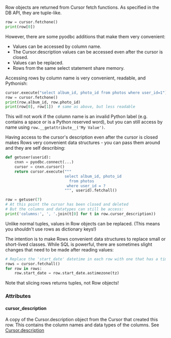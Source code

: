 Row objects are returned from Cursor fetch functions. As specified in the DB API, they are tuple-like.
```python
row = cursor.fetchone()
print(row[0])
```
However, there are some pyodbc additions that make them very convenient:

* Values can be accessed by column name.
* The Cursor.description values can be accessed even after the cursor is closed.
* Values can be replaced.
* Rows from the same select statement share memory.

Accessing rows by column name is very convenient, readable, and Pythonish:
```python
cursor.execute("select album_id, photo_id from photos where user_id=1")
row = cursor.fetchone()
print(row.album_id, row.photo_id)
print(row[0], row[1])  # same as above, but less readable
```
This will not work if the column name is an invalid Python label (e.g. contains a space or is a Python reserved word), but you can still access by name using `row.__getattribute__('My Value')`.

Having access to the cursor's description even after the cursor is closed makes Rows very convenient data structures - you can pass them around and they are self describing:
```python
def getuser(userid):
    cnxn = pyodbc.connect(...)
    cursor = cnxn.cursor()
    return cursor.execute("""
                          select album_id, photo_id 
                            from photos
                           where user_id = ?
                          """, userid).fetchall()

row = getuser(7)
# At this point the cursor has been closed and deleted
# But the columns and datatypes can still be access:
print('columns:', ', '.join(t[0] for t in row.cursor_description))
```
Unlike normal tuples, values in Row objects can be replaced. (This means you shouldn't use rows as dictionary keys!)

The intention is to make Rows convenient data structures to replace small or short-lived classes. While SQL is powerful, there are sometimes slight changes that need to be made after reading values:
```python
# Replace the 'start_date' datetime in each row with one that has a time zone.
rows = cursor.fetchall()
for row in rows:
    row.start_date = row.start_date.astimezone(tz)
```
Note that slicing rows returns tuples, not Row objects!


### Attributes
#### cursor_description
A copy of the Cursor.description object from the Cursor that created this row. This contains the column names and data types of the columns. See [Cursor.description](../Cursor#description)
